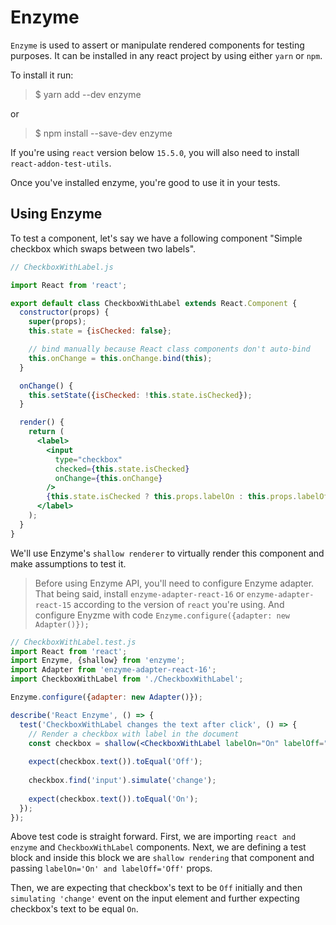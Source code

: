 # Enzyme
`Enzyme` is used to assert or manipulate rendered components for testing purposes. It can be installed in any react project by using either `yarn` or `npm`.

To install it run:
> $ yarn add --dev enzyme

or

> $ npm install --save-dev enzyme

If you're using `react` version below `15.5.0`, you will also need to install  `react-addon-test-utils`.

Once you've installed enzyme, you're good to use it in your tests.

## Using Enzyme
To test a component, let's say we have a following component "Simple checkbox which swaps between two labels".

```jsx
// CheckboxWithLabel.js

import React from 'react';

export default class CheckboxWithLabel extends React.Component {
  constructor(props) {
    super(props);
    this.state = {isChecked: false};

    // bind manually because React class components don't auto-bind
    this.onChange = this.onChange.bind(this);
  }

  onChange() {
    this.setState({isChecked: !this.state.isChecked});
  }

  render() {
    return (
      <label>
        <input
          type="checkbox"
          checked={this.state.isChecked}
          onChange={this.onChange}
        />
        {this.state.isChecked ? this.props.labelOn : this.props.labelOff}
      </label>
    );
  }
}
```

We'll use Enzyme's `shallow renderer` to virtually render this component and make assumptions to test it.

> Before using Enzyme API, you'll need to configure Enzyme adapter. That being said, install `enzyme-adapter-react-16` or `enzyme-adapter-react-15` according to the version of `react` you're using. And configure Enyzme with code `Enzyme.configure({adapter: new Adapter()});`

```jsx
// CheckboxWithLabel.test.js
import React from 'react';
import Enzyme, {shallow} from 'enzyme';
import Adapter from 'enzyme-adapter-react-16';
import CheckboxWithLabel from './CheckboxWithLabel';

Enzyme.configure({adapter: new Adapter()});

describe('React Enzyme', () => {
  test('CheckboxWithLabel changes the text after click', () => {
    // Render a checkbox with label in the document
    const checkbox = shallow(<CheckboxWithLabel labelOn="On" labelOff="Off" />);
  
    expect(checkbox.text()).toEqual('Off');
  
    checkbox.find('input').simulate('change');
  
    expect(checkbox.text()).toEqual('On');
  });
});
```

Above test code is straight forward. First, we are importing `react and enzyme` and `CheckboxWithLabel` components. Next, we are defining a test block and inside this block we are `shallow rendering` that component and passing `labelOn='On' and labelOff='Off'` props.

Then, we are expecting that checkbox's text to be `Off` initially and then `simulating 'change'` event on the input element and further expecting checkbox's text to be equal `On`.
